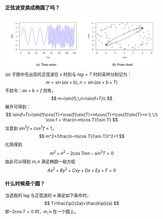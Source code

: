 
### 正弦波变换成椭圆了吗？
![fig1](ellipse1.png)
(a) 子图中先出现的正弦波在 $x$ 时刻与 $lag=T$ 时的采样分别记为：
$$
m=\sin(ax+b),\;n=\sin(ax+b +T)
$$
不妨令：$ax+b=f$ 则有，
$$
m=\sin{f},\;n=\sin(f+T)\\
$$
展开可得到：
$$
\sin(f+T)=\sin{f}\cos{T}+\cos{f}\sin{T}=m\cos{T}+\cos{f}\sin{T}=n \\
\;\\
\cos f = \frac{n-m\cos T}{\sin T}
$$
注意到 $\sin^2f+\cos^2f=1$，
$$
m^2+(\frac{n-m\cos T}{\sin T})^2=1
$$
化简得到
$$
m^2+n^2-2\cos T mn-\sin^2 T=0
$$
由此可以得到 $m,n$ 满足椭圆一般方程 
$$
Ax^2+By^2+Cxy+Dx+Ey+F=0
$$
### 什么时候是个圆？
当选取的 lag 与正弦波的 $a$ 满足如下条件时，
$$
T=\frac{\pi}{2a}+\frac{k\pi}{a}
$$
即$-2\cos T=0$ 时，$m,n$ 在一个圆上。